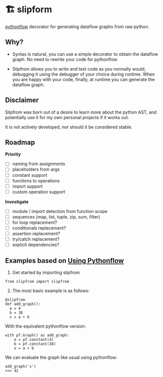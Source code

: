 # 🏗 slipform
[pythonflow](https://github.com/spotify/pythonflow) decorator for generating dataflow graphs from raw python.

## Why?

- Syntax is natural, you can use a simple decorator to obtain the dataflow graph. No need to rewrite your code for pythonflow.

- Slipfrom allows you to write and test code as you normally would, debugging it using the debugger of your choice during runtime. When you are happy with your code, finally, at runtime you can generate the dataflow graph.

## Disclaimer

Slipfrom was born out of a desire to learn more about the python AST, and potentially use it for my own personal projects if it works out.

It is not actively developed, nor should it be considered stable.

## Roadmap

**Priority**
- [ ] naming from assignments
- [ ] placeholders from args
- [ ] constant support
- [ ] functions to operations
- [ ] import support
- [ ] custom operation support

**Investigate**
- [ ] module / import detection from function scope
- [ ] sequences (map, list, tuple, zip, sum, filter)
- [ ] for loop replacement?
- [ ] conditionals replacement?
- [ ] assertion replacement?
- [ ] try/catch replacement?
- [ ] explicit dependencies?

## Examples based on [Using Pythonflow](https://pythonflow.readthedocs.io/en/latest/guide.html)

1. Get started by importing slipfrom

```python3
from slipfrom import slipfrom
```

2. The most basic example is as follows: 

```python3
@slipfrom
def add_graph():
  a = 4
  b = 38
  x = a + b
```

With the equivalent pythonflow version:
```python3
with pf.Graph() as add_graph:
    a = pf.constant(4)
    b = pf.constant(38)
    x = a + b
```

We can evaluate the graph like usual using pythonflow:


```python3
add_graph('x')
>>> 42
```


